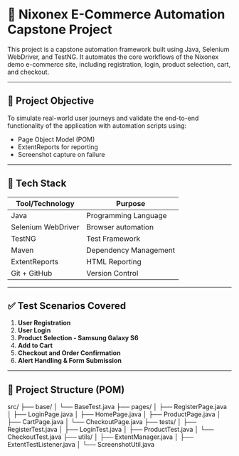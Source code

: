 # 🛒 Nixonex E-Commerce Automation Capstone Project

This project is a capstone automation framework built using Java, Selenium WebDriver, and TestNG. It automates the core workflows of the Nixonex demo e-commerce site, including registration, login, product selection, cart, and checkout.

---

## 🔹 Project Objective

To simulate real-world user journeys and validate the end-to-end functionality of the application with automation scripts using:
- Page Object Model (POM)
- ExtentReports for reporting
- Screenshot capture on failure

---

## 🧰 Tech Stack

| Tool/Technology   | Purpose                      |
|-------------------|------------------------------|
| Java              | Programming Language         |
| Selenium WebDriver| Browser automation           |
| TestNG            | Test Framework               |
| Maven             | Dependency Management        |
| ExtentReports     | HTML Reporting               |
| Git + GitHub      | Version Control              |

---

## ✅ Test Scenarios Covered

1. **User Registration**  
2. **User Login**  
3. **Product Selection - Samsung Galaxy S6**  
4. **Add to Cart**  
5. **Checkout and Order Confirmation**  
6. **Alert Handling & Form Submission**

---

## 📁 Project Structure (POM)

src/
├── base/
│ └── BaseTest.java
├── pages/
│ ├── RegisterPage.java
│ ├── LoginPage.java
│ ├── HomePage.java
│ ├── ProductPage.java
│ ├── CartPage.java
│ └── CheckoutPage.java
├── tests/
│ ├── RegisterTest.java
│ ├── LoginTest.java
│ ├── ProductTest.java
│ └── CheckoutTest.java
├── utils/
│ ├── ExtentManager.java
│ ├── ExtentTestListener.java
│ └── ScreenshotUtil.java
